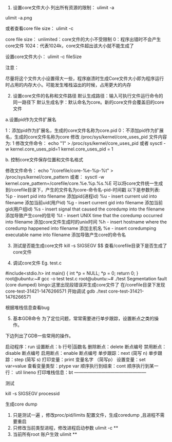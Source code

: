 1. 设置core文件大小
   列出所有资源的限制： ulimit -a



ulimit -a.png

或者查看core file size： ulimit -c

core file size：
unlimited：core文件的大小不受限制
0：程序出错时不会产生core文件
1024：代表1024k，core文件超出该大小就不能生成了

设置core文件大小： ulimit -c fileSize

注意：

尽量将这个文件大小设置得大一些，程序崩溃时生成Core文件大小即为程序运行时占用的内存大小。可能发生堆栈溢出的时候，占用更大的内存

2. 设置core文件的名称和文件路径
   默认生成路径：输入可执行文件运行命令的同一路径下
   默认生成名字：默认命名为core。新的core文件会覆盖旧的core文件

a.设置pid作为文件扩展名

1：添加pid作为扩展名，生成的core文件名称为core.pid
0：不添加pid作为扩展名，生成的core文件名称为core
修改 /proc/sys/kernel/core_uses_pid 文件内容为: 1
修改文件命令： echo "1" > /proc/sys/kernel/core_uses_pid
或者
sysctl -w kernel.core_uses_pid=1 kernel.core_uses_pid = 1

b. 控制core文件保存位置和文件名格式

修改文件命令： echo "/corefile/core-%e-%p-%t" > /proc/sys/kernel/core_pattern
或者：
sysctl -w kernel.core_pattern=/corefile/core.%e.%p.%s.%E
可以将core文件统一生成到/corefile目录下，产生的文件名为core-命令名-pid-时间戳
以下是参数列表:
%p - insert pid into filename 添加pid(进程id)
%u - insert current uid into filename 添加当前uid(用户id)
%g - insert current gid into filename 添加当前gid(用户组id)
%s - insert signal that caused the coredump into the filename 添加导致产生core的信号
%t - insert UNIX time that the coredump occurred into filename 添加core文件生成时的unix时间
%h - insert hostname where the coredump happened into filename 添加主机名
%e - insert coredumping executable name into filename 添加导致产生core的命令名

3. 测试是否能生成core文件
   kill -s SIGSEGV $$
   查看/corefile目录下是否生成了core文件

4. 调试core文件
   Eg. test.c

#include<stdio.h>
int main()
{
      int *p = NULL;
      *p = 0;
      return 0;
}
root@ubuntu:~# gcc -o test test.c
root@ubuntu:~# ./test
Segmentation fault (core dumped)
bingo:这里出现段错误并生成core文件了
在/corefile目录下发现core-test-31421-1476266571
开始调试
gdb ./test core-test-31421-1476266571

根据堆栈信息查看bug



5. 基本GDB命令
   为了定位问题，常常需要进行单步跟踪，设置断点之类的操作。

下边列出了GDB一些常用的操作。

启动程序：run
设置断点：b 行号|函数名
删除断点：delete 断点编号
禁用断点：disable 断点编号
启用断点：enable 断点编号
单步跟踪：next (简写 n)
单步跟踪：step (简写 s)
打印变量：print 变量名字 （简写p）
设置变量：set var=value
查看变量类型：ptype var
顺序执行到结束：cont
顺序执行到某一行： util lineno
打印堆栈信息：bt
————————————————



测试 

kill -s SIGSEGV processid









生成core dump 

1. 只是测试一遍 ，修改proc/pid/limits 配置文件，生成coredump ,且进程不需要重启
2. 只修改当前类型进程，修改进程启动参数 ulimit -c **
3. 当前所有root 账户生效 ulimit **







